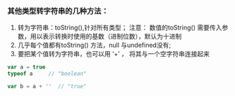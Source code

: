 ### 其他类型转字符串的几种方法：
1. 转为字符串：toString(),针对所有类型；
注意： 数值的toString()  需要传入参数，用以表示转换时使用的基数（进制位数），默认为十进制
2. 几乎每个值都有toString() 方法，null 与undefined没有;
3. 要把某个值转为字符串，也可以用 ‘+’ ， 将其与一个空字符串连接起来
```javascript
var a = true
typeof a     // "boolean"

var b = a + ''  // "true"
```

